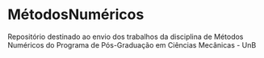 # MétodosNuméricos
Repositório destinado ao envio dos trabalhos da disciplina de Métodos Numéricos do Programa de Pós-Graduação em Ciências Mecânicas - UnB
